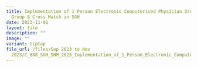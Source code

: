```yaml
---
title: Implementation of 1 Person Electronic Computerised Physician Order Entry
  Group & Cross Match in SGH
date: 2023-11-01
layout: file
description: ""
image: ""
variant: tiptap
file_url: /files/Sep 2023 to Nov
  2023/C_888_SGH_SHM_2023_Implementation_of_1_Person_Electronic_Computerised_Physician_Order.pdf
---
```

